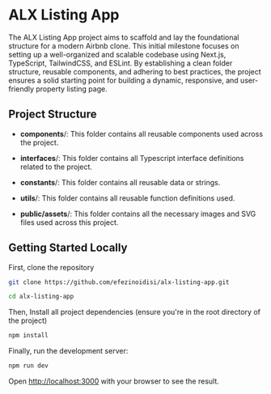 # ALX Listing App

The ALX Listing App project aims to scaffold and lay the foundational structure for a modern Airbnb clone. This initial milestone focuses on setting up a well-organized and scalable codebase using Next.js, TypeScript, TailwindCSS, and ESLint. By establishing a clean folder structure, reusable components, and adhering to best practices, the project ensures a solid starting point for building a dynamic, responsive, and user-friendly property listing page.

## Project Structure

- **components**/: This folder contains all reusable components used across the project.

- **interfaces**/: This folder contains all Typescript interface definitions related to the project.

- **constants**/: This folder contains all reusable data or strings.

- **utils**/: This folder contains all reusable function definitions used.

- **public/assets**/: This folder contains all the necessary images and SVG files used across this project.

## Getting Started Locally

First, clone the repository

```bash
git clone https://github.com/efezinoidisi/alx-listing-app.git

cd alx-listing-app
```

Then, Install all project dependencies (ensure you're in the root directory of the project)

```bash
npm install
```

Finally, run the development server:

```bash
npm run dev
```

Open [http://localhost:3000](http://localhost:3000) with your browser to see the result.
